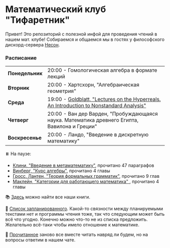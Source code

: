 # Математический клуб "Тифаретник"
Привет! Это репозиторий с полезной инфой для проведения чтений в нашем мат. клубе! Собираемся и общаемся мы в гостях у философского дискорд-сервера [Несон](https://discord.gg/GNb2u4m). 


### Расписание

<table>
  <tr>
    <td><b>Понедельник</td>
    <td>20:00 - <a> Гомологическая алгебра в формате лекций </a></td>
  </tr>
  
  <tr>
    <td><b>Вторник</td>
    <td>20:00 - <a> Хартсхорн, "Алгебраическая геометрия" </a></td>
  </tr>
  
  <tr>
    <td><b>Среда</td>
    <td>19:00 - <a href="https://github.com/nerdladybug/math_club/tree/main/nonstandard">Goldblatt, "Lectures on the Hyperreals. An Introduction to Nonstandard Analysis" </a></td>
  </tr>
  
  <tr>
    <td><b>Четверг</td>
    <td>20:00 - <a>Ван дер Варден, "Пробуждающаяся наука. Математика древнего Египта, Вавилона и Греции"</a></td>
  </tr>
  
  <tr>
    <td><b>Воскресенье</td>
    <td>20:00 - <a>Ландо, "Введение в дискретную математику" </a></td>
</td>
  </tr>
</table>


:pause_button: На паузе:
- <a href="https://github.com/nerdladybug/math_club/tree/main/metamath_intro">Клини, "Введение в метаматематику"</a>, прочитано 47 параграфов
- <a href="https://github.com/nerdladybug/math_club/tree/main/algebra_vinberg">Винберг, "Курс алгебры"</a>, прочитано 4 главы
- <a href="https://github.com/nerdladybug/math_club/tree/main/formal_gram">Гросс, Лантен, "Теория формальных грамматик"</a>, прочитано 9 глав
- <a href="https://github.com/nerdladybug/math_club/tree/main/category">Маклейн, "Категории для работающего математика" </a>, прочитано 4 главы

:books: [Здесь](https://drive.google.com/drive/folders/1PNMiyOlzuug-AFRJFxAFHlyZBTv1kurY) можно найти все наши книги.

:page_facing_up: [Cписок запланированного](https://github.com/nerdladybug/math_club/blob/dev/%D0%BF%D0%BB%D0%B0%D0%BD%D0%B8%D1%80%D1%83%D0%B5%D0%BC%20%D1%87%D0%B8%D1%82%D0%B0%D1%82%D1%8C.md). Какой-то связности между планируемыми текстами нет и программы чтения тоже, так что следующим может быть всё что угодно. Конечно можно что-то не из списка предложить. Желательно всё-таки чтобы имело отношение к математике.

:page_facing_up: [Прочитанное](https://github.com/nerdladybug/math_club/blob/dev/%D0%BF%D1%80%D0%BE%D1%87%D0%B8%D1%82%D0%B0%D0%BB%D0%B8.md) заново все вместе читать навряд ли будем, но на вопросы ответим в нашем чате. 